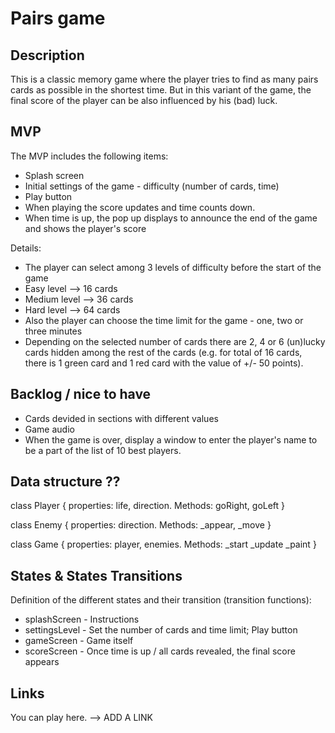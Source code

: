 # Pairs game

## Description

This is a classic memory game where the player tries to find as many pairs cards as possible in the shortest time. But in this variant of the game, the final score of the player can be also influenced by his (bad) luck.


## MVP

The MVP includes the following items:

- Splash screen
- Initial settings of the game - difficulty (number of cards, time)
- Play button
- When playing the score updates and time counts down.
- When time is up, the pop up displays to announce the end of the game and shows the player's score

Details:

- The player can select among 3 levels of difficulty before the start of the game
- Easy level --> 16 cards
- Medium level --> 36 cards
- Hard level --> 64 cards
- Also the player can choose the time limit for the game - one, two or three minutes
- Depending on the selected number of cards there are 2, 4 or 6 (un)lucky cards hidden among the rest of the cards (e.g. for total of 16 cards, there is 1 green card and 1 red card with the value of +/- 50 points). 


## Backlog / nice to have

- Cards devided in sections with different values
- Game audio
- When the game is over, display a window to enter the player's name to be a part of the list of 10 best players.


## Data structure ??
class Player {
properties: life, direction.
Methods: goRight, goLeft
}

class Enemy {
properties: direction.
Methods: _appear, _move
}

class Game { properties: player, enemies. Methods:
\_start
\_update
\_paint
}


## States & States Transitions

Definition of the different states and their transition (transition functions):

- splashScreen - Instructions
- settingsLevel - Set the number of cards and time limit; Play button
- gameScreen - Game itself
- scoreScreen - Once time is up / all cards revealed, the final score appears


## Links

You can play here. --> ADD A LINK

